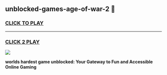 
## unblocked-games-age-of-war-2 👋
<h3>
<a href="https://premium.freeplayer.one?title=unblocked-games-age-of-war-2&ref=14F">CLICK TO PLAY</a></h3>
<hr>

<h3>
<a href="https://premium.freeplayer.one?title=unblocked-games-age-of-war-2&ref=14F">CLICK 2 PLAY</a>
  
</h3>

<a href="https://premium.freeplayer.one?title=unblocked-games-age-of-war-2&ref=12F/"><img src="https://clearcache.store/games.png"></a>


**worlds hardest game unblocked: Your Gateway to Fun and Accessible Online Gaming**
